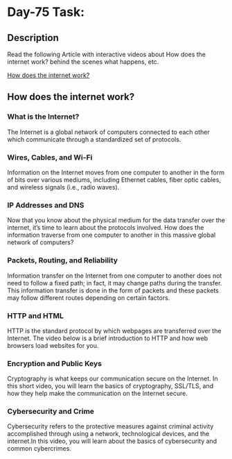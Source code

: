 # Day-75 Task:

## Description
Read the following Article with interactive videos about How does the internet work? behind the scenes what happens, etc.

[How does the internet work?](https://roadmap.sh/guides/what-is-internet)

## How does the internet work?

### What is the Internet?
The Internet is a global network of computers connected to each other which communicate through a standardized set of protocols.

### Wires, Cables, and Wi-Fi
Information on the Internet moves from one computer to another in the form of bits over various mediums, including Ethernet cables, fiber optic cables, and wireless signals (i.e., radio waves).

### IP Addresses and DNS
Now that you know about the physical medium for the data transfer over the internet, it’s time to learn about the protocols involved. How does the information traverse from one computer to another in this massive global network of computers?

### Packets, Routing, and Reliability
Information transfer on the Internet from one computer to another does not need to follow a fixed path; in fact, it may change paths during the transfer. This information transfer is done in the form of packets and these packets may follow different routes depending on certain factors.

### HTTP and HTML
HTTP is the standard protocol by which webpages are transferred over the Internet. The video below is a brief introduction to HTTP and how web browsers load websites for you.

### Encryption and Public Keys
Cryptography is what keeps our communication secure on the Internet. In this short video, you will learn the basics of cryptography, SSL/TLS, and how they help make the communication on the Internet secure.

### Cybersecurity and Crime
Cybersecurity refers to the protective measures against criminal activity accomplished through using a network, technological devices, and the internet.In this video, you will learn about the basics of cybersecurity and common cybercrimes.